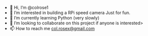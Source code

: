 - 👋 Hi, I’m @colrose1
- 👀 I’m interested in building a RPi speed camera Just for fun.
- 🌱 I’m currently learning Python (very slowly)
- 💞️ I’m looking to collaborate on this project if anyone is interested>
- 📫 How to reach me col.rosex@gmail.com

<!--it didnt work  Moan!!-
colrose1/colrose1 is a ✨ special ✨ repository because its `README.md` (this file) appears on your GitHub profile.
You can click the Preview link to take a look at your changes.
--->
